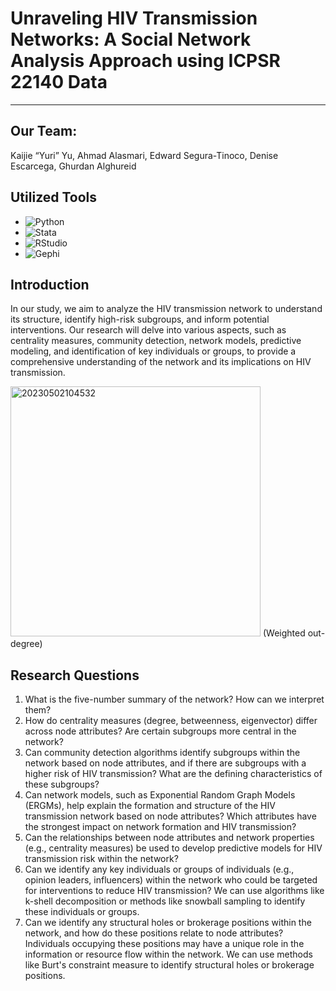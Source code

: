 # Unraveling HIV Transmission Networks: A Social Network Analysis Approach using ICPSR 22140 Data
--------------------------------------------------------------------------------------------------

## Our Team:
Kaijie “Yuri” Yu,   Ahmad Alasmari,   Edward Segura-Tinoco,  Denise Escarcega,  Ghurdan Alghureid

## Utilized Tools
- ![Python](https://img.shields.io/badge/Python-3776AB?style=flat-square&logo=python&logoColor=white) 
- ![Stata](https://img.shields.io/badge/Stata-1D6F75?style=flat-square&logo=stata&logoColor=white) 
- ![RStudio](https://img.shields.io/badge/RStudio-75AADB?style=flat-square&logo=RStudio&logoColor=white) 
- ![Gephi](https://img.shields.io/badge/Gephi-5DCDFE?style=flat-square&logo=gephi&logoColor=black) 

## Introduction
In our study, we aim to analyze the HIV transmission network to understand its structure, identify high-risk subgroups, and inform potential interventions. Our research will delve into various aspects, such as centrality measures, community detection, network models, predictive modeling, and identification of key individuals or groups, to provide a comprehensive understanding of the network and its implications on HIV transmission.

<img src="https://user-images.githubusercontent.com/86252394/236147822-9c709024-b1e9-4b1a-81a9-43679827caea.png" alt="20230502104532" width="400" height="auto"> (Weighted out-degree)

## Research Questions
1. What is the five-number summary of the network? How can we interpret them?
2. How do centrality measures (degree, betweenness, eigenvector) differ across node attributes? Are certain subgroups more central in the network?
3. Can community detection algorithms identify subgroups within the network based on node attributes, and if there are subgroups with a higher risk of HIV transmission? What are the defining characteristics of these subgroups?
4. Can network models, such as Exponential Random Graph Models (ERGMs), help explain the formation and structure of the HIV transmission network based on node attributes? Which attributes have the strongest impact on network formation and HIV transmission?
5. Can the relationships between node attributes and network properties (e.g., centrality measures) be used to develop predictive models for HIV transmission risk within the network?
6. Can we identify any key individuals or groups of individuals (e.g., opinion leaders, influencers) within the network who could be targeted for interventions to reduce HIV transmission? We can use algorithms like k-shell decomposition or methods like snowball sampling to identify these individuals or groups.
7. Can we identify any structural holes or brokerage positions within the network, and how do these positions relate to node attributes? Individuals occupying these positions may have a unique role in the information or resource flow within the network. We can use methods like Burt's constraint measure to identify structural holes or brokerage positions.



